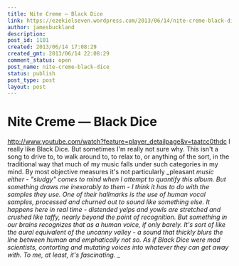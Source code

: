 ```yaml
---
title: Nite Creme — Black Dice
link: https://ezekielseven.wordpress.com/2013/06/14/nite-creme-black-dice/
author: jamesbuckland
description: 
post_id: 1101
created: 2013/06/14 17:08:29
created_gmt: 2013/06/14 22:08:29
comment_status: open
post_name: nite-creme-black-dice
status: publish
post_type: post
layout: post
---
```


# Nite Creme — Black Dice

http://www.youtube.com/watch?feature=player_detailpage&v=taatcc0thdc I really like Black Dice. But sometimes I'm really not sure why. This isn't a song to drive to, to walk around to, to relax to, or anything of the sort, in the traditional way that much of my music falls under such categories in my mind. By most objective measures it's not particularly _pleasant _music either - "sludgy" comes to mind when I attempt to quantify this album. But something draws me inexorably to them - I think it has to do with the samples they use. One of their hallmarks is the use of human vocal samples, processed and churned out to sound like something else. It happens here in real time - distended yelps and yowls are stretched and crushed like taffy, nearly beyond the point of recognition. But something in our brains recognizes that as a _human_ voice, if only barely. It's sort of like the aural equivalent of the uncanny valley - a sound that thickly blurs the line between human and emphatically not so. As if Black Dice were mad scientists, contorting and mutating voices into whatever they can get away with. To me, at least, it's fascinating._ _